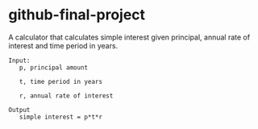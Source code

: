 # github-final-project

A calculator that calculates simple interest given principal, annual rate of interest and time period in years.
```
Input:
   p, principal amount
   
   t, time period in years
   
   r, annual rate of interest
   
Output
   simple interest = p*t*r
```
